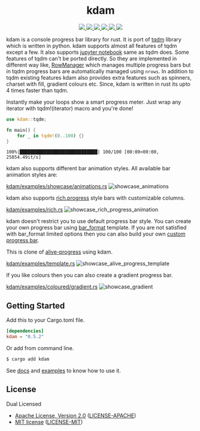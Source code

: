 <h1 align="center">kdam</h1>

<p align="center">
  <a href="https://crates.io/crates/kdam">
    <img src="https://img.shields.io/crates/d/kdam?style=flat-square">
  </a>
  <a href="https://crates.io/crates/kdam">
    <img src="https://img.shields.io/crates/v/kdam?style=flat-square">
  </a>
  <a href="https://github.com/clitic/kdam">
    <img src="https://img.shields.io/github/actions/workflow/status/clitic/kdam/tests.yml?logo=github&style=flat-square">
  </a>
  <a href="https://docs.rs/kdam/latest/kdam">
    <img src="https://img.shields.io/docsrs/kdam?logo=docsdotrs&style=flat-square">
  </a>
  <a href="https://github.com/clitic/kdam#license">
    <img src="https://img.shields.io/crates/l/kdam?style=flat-square">
  </a>
  <a href="https://github.com/clitic/kdam">
    <img src="https://img.shields.io/github/repo-size/clitic/kdam?style=flat-square">
  </a>
</p>

kdam is a console progress bar library for rust. It is port of [tqdm](https://github.com/tqdm/tqdm) library which is written in python. kdam supports almost all features of tqdm except a few. It also supports [jupyter notebook](https://github.com/clitic/kdam/tree/main/kdam/examples/notebook) same as tqdm does. Some features of tqdm can't be ported directly. So they are implemented in different way like, [RowManager](https://docs.rs/kdam/latest/kdam/struct.RowManager.html) which manages multiple progress bars but in tqdm progress bars are automatically managed using `nrows`. In addition to tqdm existing features kdam also provides extra features such as spinners, charset with fill, gradient colours etc. Since, kdam is written in rust its upto 4 times faster than tqdm.

Instantly make your loops show a smart progress meter. Just wrap any iterator with tqdm!(iterator) macro and you're done!

```rust
use kdam::tqdm;

fn main() {
    for _ in tqdm!(0..100) {}
}
```

```
100%|█████████████████████████████| 100/100 [00:00<00:00, 25854.49it/s]
```

kdam also supports different bar animation styles. All available bar animation styles are:

[kdam/examples/showcase/animations.rs](https://github.com/clitic/kdam/blob/main/kdam/examples/showcase/animations.rs)
![showcase_animations](https://raw.githubusercontent.com/clitic/kdam/main/images/animations.gif)

kdam also supports [rich.progress](https://rich.readthedocs.io/en/latest/progress.html) style bars with customizable columns.

[kdam/examples/rich.rs](https://github.com/clitic/kdam/blob/main/kdam/examples/rich.rs)
![showcase_rich_progress_animation](https://raw.githubusercontent.com/clitic/kdam/main/images/rich_progress.gif)

kdam doesn't restrict you to use default progress bar style. You can create your own progress bar using [bar_format](https://docs.rs/kdam/latest/kdam/struct.BarBuilder.html#method.bar_format) template. If you are not satisfied with bar_format limited options then you can also build your own [custom progress bar](https://github.com/clitic/kdam/blob/main/kdam/examples/miscellaneous/custom.rs).

This is clone of [alive-progress](https://github.com/rsalmei/alive-progress) using kdam.

[kdam/examples/template.rs](https://github.com/clitic/kdam/blob/main/kdam/examples/template.rs)
![showcase_alive_progress_template](https://raw.githubusercontent.com/clitic/kdam/main/images/template.gif)

If you like colours then you can also create a gradient progress bar.

[kdam/examples/coloured/gradient.rs](https://github.com/clitic/kdam/blob/main/kdam/examples/coloured/gradient.rs)
![showcase_gradient](https://raw.githubusercontent.com/clitic/kdam/main/images/gradient.gif)

## Getting Started

Add this to your Cargo.toml file.

```toml
[dependencies]
kdam = "0.5.2"
```

Or add from command line.

```bash
$ cargo add kdam
```

See [docs](https://docs.rs/kdam) and [examples](https://github.com/clitic/kdam/tree/main/kdam/examples) to 
know how to use it.

## License

Dual Licensed

- [Apache License, Version 2.0](https://www.apache.org/licenses/LICENSE-2.0) ([LICENSE-APACHE](https://github.com/clitic/kdam/blob/main/kdam/LICENSE-APACHE))
- [MIT license](https://opensource.org/licenses/MIT) ([LICENSE-MIT](https://github.com/clitic/kdam/blob/main/kdam/LICENSE-MIT))
